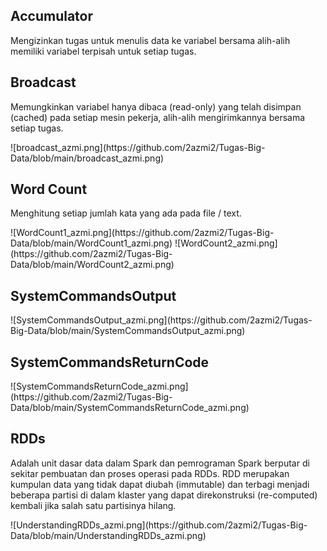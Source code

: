 <h2>Accumulator</h2>
<p>Mengizinkan tugas untuk menulis data ke variabel bersama alih-alih memiliki variabel terpisah untuk setiap tugas. </p>
<a src="https://github.com/2azmi2/Tugas-Big-Data/blob/main/accumulator_azmi.png")></a>

<h2>Broadcast</h2>
<p>Memungkinkan variabel hanya dibaca (read-only) yang telah disimpan (cached) pada setiap mesin pekerja, alih-alih mengirimkannya bersama setiap tugas.</p>
![broadcast_azmi.png](https://github.com/2azmi2/Tugas-Big-Data/blob/main/broadcast_azmi.png)

<h2>Word Count</h2>
<p>Menghitung setiap jumlah kata yang ada pada file / text.</p>
![WordCount1_azmi.png](https://github.com/2azmi2/Tugas-Big-Data/blob/main/WordCount1_azmi.png)
![WordCount2_azmi.png](https://github.com/2azmi2/Tugas-Big-Data/blob/main/WordCount2_azmi.png)

<h2>SystemCommandsOutput</h2>
![SystemCommandsOutput_azmi.png](https://github.com/2azmi2/Tugas-Big-Data/blob/main/SystemCommandsOutput_azmi.png)

<h2>SystemCommandsReturnCode</h2>
![SystemCommandsReturnCode_azmi.png](https://github.com/2azmi2/Tugas-Big-Data/blob/main/SystemCommandsReturnCode_azmi.png)

<h2>RDDs</h2>
<p>Adalah unit dasar data dalam Spark dan pemrograman Spark berputar di sekitar pembuatan dan proses operasi pada RDDs. RDD merupakan kumpulan data yang tidak dapat diubah (immutable) dan terbagi menjadi beberapa partisi di dalam klaster yang dapat direkonstruksi (re-computed) kembali jika salah satu partisinya hilang.</p>
![UnderstandingRDDs_azmi.png](https://github.com/2azmi2/Tugas-Big-Data/blob/main/UnderstandingRDDs_azmi.png)
